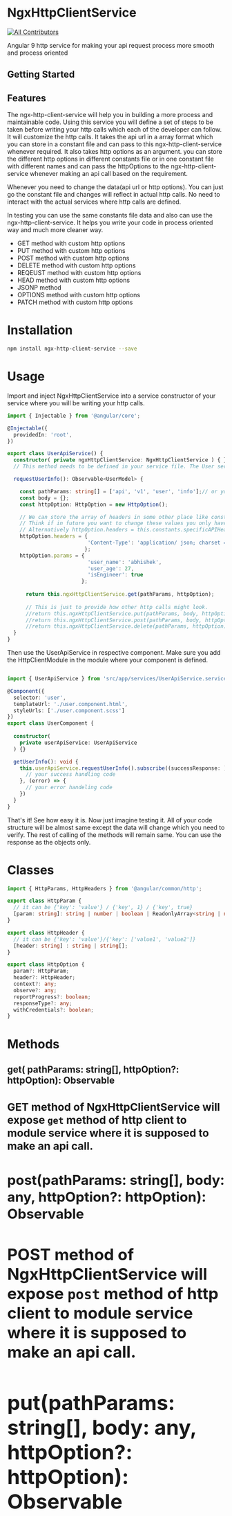 # NgxHttpClientService
<!-- ALL-CONTRIBUTORS-BADGE:START - Do not remove or modify this section -->
[![All Contributors](https://img.shields.io/badge/all_contributors-1-orange.svg?style=flat-square)](#contributors-)
<!-- ALL-CONTRIBUTORS-BADGE:END -->

Angular 9 http service for making your api request process more smooth and process oriented

## Getting Started

## Features

The ngx-http-client-service will help you in building a more process and maintainable code. Using this service you will define a set of steps to be taken before writing your http calls which each of the developer can follow. It will customize the http calls.
It takes the api url in a array format which you can store in a constant file and can pass to this ngx-http-client-service whenever required. 
It also takes http options as an argument. you can store the different http options in different constants file or in one constant file with different names and can pass the httpOptions to the ngx-http-client-service whenever making an api call based on the requirement.

Whenever you need to change the data(api url or http options). You can just go the constant file and changes will reflect in actual http calls. No need to interact with the actual services where http calls are defined. 

In testing you can use the same constants file data and also can use the ngx-http-client-service.
It helps you write your code in process oriented way and much more cleaner way.

- GET method with custom http options
- PUT method with custom http options
- POST method with custom http options
- DELETE method with custom http options
- REQEUST method with custom http options
- HEAD method with custom http options
- JSONP method
- OPTIONS method with custom http options
- PATCH method with custom http options

# Installation

```bash
npm install ngx-http-client-service --save
```

# Usage

Import and inject NgxHttpClientService into a service constructor of your service where you will be writing your http calls.

```typescript
import { Injectable } from '@angular/core';

@Injectable({
  providedIn: 'root',
})

export class UserApiService() {
  constructor( private ngxHttpClientService: NgxHttpClientService ) { }
  // This method needs to be defined in your service file. The User service file will expose requestUserInfo method to your component.

  requestUserInfo(): Observable<UserModel> {

    const pathParams: string[] = ['api', 'v1', 'user', 'info'];// or you can define this array in some constant file and then import them and use it.
    const body = {};
    const httpOption: HttpOption = new HttpOption();

    // We can store the array of headers in some other place like constant files to store all static data and pass the reference here. 
    // Think if in future you want to change these values you only have to change it in static constant files and the code functionality can remain untouched. 
    // Alternatively httpOption.headers = this.constants.specificAPIHeader;
    httpOption.headers = { 
                          'Content-Type': 'application/ json; charset = utf - 8}'
                         };
    httpOption.params = { 
                          'user_name': 'abhishek',
                          'user_age': 27,
                          'isEngineer': true
                        };
                                  
      return this.ngxHttpClientService.get(pathParams, httpOption);
      
      // This is just to provide how other http calls might look.
      //return this.ngxHttpClientService.put(pathParams, body, httpOption);
      //return this.ngxHttpClientService.post(pathParams, body, httpOption);
      //return this.ngxHttpClientService.delete(pathParams, httpOption);
  }
}
```
Then use the UserApiService in respective component.
Make sure you add the HttpClientModule in the module where your component is defined.

``` typescript

import { UserApiService } from 'src/app/services/UserApiService.service';

@Component({
  selector: 'user',
  templateUrl: './user.component.html',
  styleUrls: ['./user.component.scss']
})
export class UserComponent {
  
  constructor(
    private userApiService: UserApiService
  ) {}

  getUserInfo(): void {
    this.userApiService.requestUserInfo().subscribe((successResponse: ) => {
      // your success handling code
    }, (error) => {
      // your error handeling code
    })
  }
}
```

That's it! See how easy it is.
Now just imagine testing it.
All of your code structure will be almost same except the data will change which you need to verify.
The rest of calling of the methods will remain same. 
You can use the response as the objects only.

# Classes

```typescript
import { HttpParams, HttpHeaders } from '@angular/common/http';

export class HttpParam {
  // it can be {'key': 'value'} / {'key', 1} / {'key', true} 
  [param: string]: string | number | boolean | ReadonlyArray<string | number | boolean>;
}

export class HttpHeader {
  // it can be {'key': 'value'}/{'key': ['value1', 'value2']} 
  [header: string] : string | string[];
}

export class HttpOption {
  param?: HttpParam;
  header?: HttpHeader;
  context?: any;
  observe?: any;
  reportProgress?: boolean;
  responseType?: any;
  withCredentials?: boolean;
}
```
# Methods

## get( pathParams: string[], httpOption?: httpOption): Observable<Object>

### GET method of NgxHttpClientService will expose `get` method of http client to module service where it is supposed to make an api call.

## post(pathParams: string[], body: any, httpOption?: httpOption): Observable<Object>

### POST method of NgxHttpClientService will expose `post` method of http client to module service where it is supposed to make an api call.

## put(pathParams: string[], body: any, httpOption?: httpOption): Observable<Object>

### PUT method of NgxHttpClientService will expose `put` method of http client to module service where it is supposed to make an api call.

## delete(pathParams: string[], httpOption?: httpOption): Observable<Object>

### DELETE method of NgxHttpClientService will expose `delete` method of http client to module service where it is supposed to make an api call.

# FAQ

## General tips

Checking out the following resources usually solves most of the problems people seem to have with this ngx-http-client service:

* [article about httpClient Options in general @angular](https://angular.io/api/common/http/HttpClient) (recommended read!)
* [article about httpparams in general @angular](https://angular.io/api/common/http/HttpParams#constructor()) (recommended read!)
* [article about httpheaders in general @angular](https://angular.io/api/common/http/HttpHeaders) (recommended read!)


The following general steps are usually very helpful when debugging problems with this ngx-http-client-service in general:

* Please check if there are any [open](https://github.com/parasharabh/ngx-http-client-service/issues) or [closed](https://github.com/parasharabh/ngx-http-client-service/issues?q=is%3Aissue+is%3Aclosed) issues that answer your question
* Please check if the provided parameters value(s) of `http request` are getting reflected on actual parameters value(s) in browser console.
* Please check if the provided parameters value(s) of `http request headers` are getting reflected on actual parameters value(s) in browser console.
* Please check if the provided parameters value(s) of `http request headers parameters` / `http request headers query parameters` are getting reflected on actual parameters value(s) in browser console. 
* Does it work if you use update the http Options manually (i.e. in a console of your choice)?

# Getting a "token missing" or "no provider" error.

Package managers sometime act strangely and cache the packages sometimes. This results in using old versions of codes despite having installed new packages. Please try to clear cache. 
If you have "token missing" or "no provider" errors, a simple re-installation of your node modules might suffice:

```
rm -rf node_modules
yarn # or `npm install`
```

## Having Problem with framework XY or library YZ? What should be the next step?

I can always help in resolving the issue based on the provided information or guide you in direction which can work beter for you or some work around. In some case, you can ask at [StackOverflow](https://stackoverflow.com/) for help.

# Opening issues

Please try to give us as much information as you can when you open an issue.
You can even supply a test environment or test cases, if necessary?

* [Open a new issue here](https://github.com/parasharabh/ngx-http-client-service/issues)

# Contributing

I am happy to accept pull requests or test cases for things that do not work. Feel free to submit one of those.

However, I will only accept pull requests that have maintenable, readable, lint test passed, test cases(old and new) and test cases passed(old and new). Please add new test cases and remove older ones only if applicable.

* [Open a new pull request here](https://github.com/parasharabh/ngx-http-client-service/compare)

# Author

This ngxHttpClient service is brought to you by Abhishek Parashar. I built it for one of my apps, because the other httpCLient packages I found were not as much maintainable and were not process oriented. It will help you in making your code writing more process oriented, maintenable, readable and will help you in defining a process while defining your application http request. It will also help in testing your code and writing your test cases in more process oriented way.

# Contributors

Thanks to all contributors:

* [parasharabh](https://github.com/parasharabh)

# License

[MIT](https://github.com/parasharabh/ngx-http-client-service/blob/main/LICENSE)
